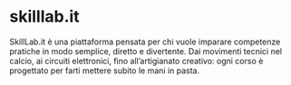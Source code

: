 # skilllab.it
SkillLab.it è una piattaforma pensata per chi vuole imparare competenze pratiche in modo semplice, diretto e divertente. Dai movimenti tecnici nel calcio, ai circuiti elettronici, fino all’artigianato creativo: ogni corso è progettato per farti mettere subito le mani in pasta.
